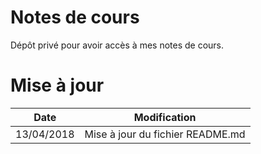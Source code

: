# Notes de cours
Dépôt privé pour avoir accès à mes notes de cours.


# Mise à jour
|Date|Modification|
|:-------:|:--------------:|
|13/04/2018|Mise à jour du fichier README.md   |
